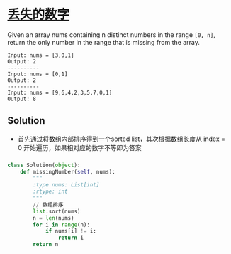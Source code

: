 # [丢失的数字](https://leetcode.cn/problems/missing-number/)

Given an array nums containing n distinct numbers in the range ```[0, n]```, return the only number in the range that is missing from the array.

```
Input: nums = [3,0,1]
Output: 2
----------
Input: nums = [0,1]
Output: 2
----------
Input: nums = [9,6,4,2,3,5,7,0,1]
Output: 8
```

## Solution
* 首先通过将数组内部排序得到一个sorted list，其次根据数组长度从 index = 0 开始遍历，如果相对应的数字不等即为答案
### 
```Python 
class Solution(object):
    def missingNumber(self, nums):
        """
        :type nums: List[int]
        :rtype: int
        """
        // 数组排序 
        list.sort(nums)
        n = len(nums)
        for i in range(n):
            if nums[i] != i:
                return i
        return n
```



